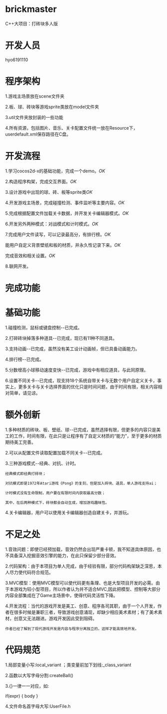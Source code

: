 # brickmaster
C++大项目：打砖块多人版

# 开发人员
hyo6191110

# 程序架构
1.游戏主场景放在scene文件夹

2.板、球、砖块等游戏sprite类放在model文件夹

3.util文件夹放封装的一些功能

4.所有资源，包括图片、音乐、关卡配置文件统一放在Resource下，userdefault.xml保存路径在C盘。

# 开发流程
1.学习cocos2d-x的基础功能，完成一个demo。*OK*

2.构造程序构架，完成交互界面。*OK*

3.设计游戏中出现的球、砖、板等sprite类*OK*

4.开发游戏主场景，完成碰撞检测、事件监听等主要内容。*OK*

5.完成根据配置文件加载关卡数据，并开发关卡编辑器模式。*OK*

6.开发另外两种模式：对战模式和计时模式。*OK*

7.完成用户文件读写，可以记录最高分，有排行榜。*OK*

  能用户自定义背景壁纸和板的材质，并永久性记录下来。*OK*
  
  完成音效和相关设置。*OK*
  
8.联网开发。

# 完成功能
  # 基础功能
  1.碰撞检测，鼠标或键盘控制--已完成。
  
  2.打碎砖块掉落多种道具--已完成，现已有11种不同道具。
  
  3.支持动画--已完成，虽然没有美工设计动画帧，但已具备动画能力。
  
  4.排行榜--已完成。
  
  5.分数增高小球移动速度变快--已完成，游戏中有相应道具，与此同原理。
  
  6.设置不同关卡--已完成，现支持18个系统自带关卡与无数个用户自定义关卡，事实上，更多关卡与关卡选择界面的优化只是时间问题，由于时间有限，相关内容相对简单，请见谅。
  
  # 额外创新
  1.多种材质的砖块、板、壁纸、球--已完成，虽然选择有限，但更多的内容只是美工的工作，时间有限，在此只是让程序有了自定义材质的“能力”，至于更多的材质期待美工完善。
  
  2.可以从配置文件读取配置加载不同关卡--已完成。
  
  3.三种游戏模式--经典、对抗、计时。
  
    经典模式即经典打砖块；
    
    对抗模式即是1972年Atari游戏《Pong》的复刻，但是加入砖块、道具，单人游戏支持ai；
    
    计时模式没有生命限制，用户要在有限时间内获取最高分数；
    
    其中，在后两种模式下，砖块都会自动生成，增加游戏趣味性。
    
  4.关卡编辑器，用户可以使用关卡编辑器创造自建关卡，并游玩。
  
# 不足之处
  1.音效问题：即使已经预加载，音效仍然会出现严重卡顿，我不知道具体原因，也不具备深入挖掘音效引擎的能力，在此只保留少部分音效。
  
  2.代码架构：由于本项目为单人完成，由于经验有限，部分代码构架缺乏深思，本人尽力使代码符合规范。
  
  3.MVC模型：使用MVC模型可以使代码更有条理、也是大型项目开发的必需。由于本游戏为较小型项目，所以作者认为并不适合MVC,因此把模型、控制等大部分内容全部集成在了Game主场景中，使得代码灵活性下降。
  
  4.开发流程：当代的游戏开发是美工、创意、程序各司其职，由于一个人开发，作者在很多时候是兼职三者，导致游戏创意涌现，却缺少相应美术素材；有了美术素材，创意又无法跟进。游戏开发因此受到阻碍。
  
    作者已经了解到了现代游戏开发是内容与程序分离独立的，这样才能高效地开发。
  
# 代码规范
1.局部变量小写:local_variant ；类变量前加下划线:_class_variant

2.函数以大写字母分割:createBall()

3.{}一律一一对应，如:

if(expr)
{
  body
}

4.文件命名首字母大写:UserFile.h
